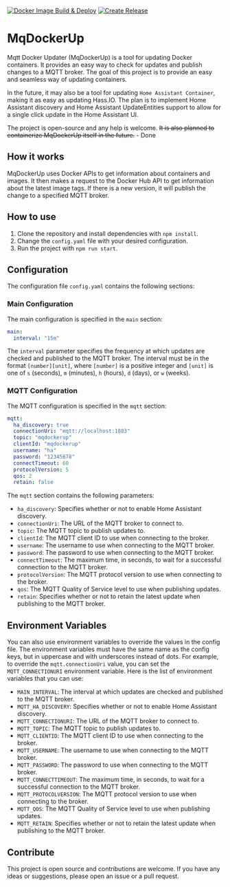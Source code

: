 [![Docker Image Build & Deploy](https://github.com/MichelFR/MqDockerUp/actions/workflows/docker-image.yml/badge.svg)](https://github.com/MichelFR/MqDockerUp/actions/workflows/docker-image.yml)
[![Create Release](https://github.com/MichelFR/MqDockerUp/actions/workflows/release-cehcker.yml/badge.svg?branch=main)](https://github.com/MichelFR/MqDockerUp/actions/workflows/release-cehcker.yml)
# MqDockerUp

Mqtt Docker Updater (MqDockerUp) is a tool for updating Docker containers. It provides an easy way to check for updates and publish changes to a MQTT broker. The goal of this project is to provide an easy and seamless way of updating containers.

  In the future, it may also be a tool for updating `Home Assistant Container`, making it as easy as updating Hass.IO. The plan is to implement Home Assistant discovery and Home Assistant UpdateEntities support to allow for a single click update in the Home Assistant UI.

The project is open-source and any help is welcome. <s>It is also planned to containerize MqDockerUp itself in the future.</s> - Done

## How it works

MqDockerUp uses Docker APIs to get information about containers and images. It then makes a request to the Docker Hub API to get information about the latest image tags. If there is a new version, it will publish the change to a specified MQTT broker.

## How to use

1. Clone the repository and install dependencies with `npm install`.
2. Change the `config.yaml` file with your desired configuration.
3. Run the project with `npm run start`.

## Configuration

The configuration file `config.yaml` contains the following sections:

### Main Configuration
The main configuration is specified in the `main` section:
```yaml
main:
  interval: "15m"
```
The `interval` parameter specifies the frequency at which updates are checked and published to the MQTT broker. The interval must be in the format `[number][unit]`, where `[number]` is a positive integer and `[unit]` is one of `s` (seconds), `m` (minutes), `h` (hours), `d` (days), or `w` (weeks).

### MQTT Configuration
The MQTT configuration is specified in the `mqtt` section:
```yaml
mqtt:
  ha_discovery: true
  connectionUri: "mqtt://localhost:1883"
  topic: "mqdockerup"
  clientId: "mqdockerup"
  username: "ha"
  password: "12345678"
  connectTimeout: 60
  protocolVersion: 5
  qos: 2
  retain: false
```
The `mqtt` section contains the following parameters:

- `ha_discovery`: Specifies whether or not to enable Home Assistant discovery.
- `connectionUri`: The URL of the MQTT broker to connect to.
- `topic`: The MQTT topic to publish updates to.
- `clientId`: The MQTT client ID to use when connecting to the broker.
- `username`: The username to use when connecting to the MQTT broker.
- `password`: The password to use when connecting to the MQTT broker.
- `connectTimeout`: The maximum time, in seconds, to wait for a successful connection to the MQTT broker.
- `protocolVersion`: The MQTT protocol version to use when connecting to the broker.
- `qos`: The MQTT Quality of Service level to use when publishing updates.
- `retain`: Specifies whether or not to retain the latest update when publishing to the MQTT broker.

## Environment Variables

You can also use environment variables to override the values in the config file. The environment variables must have the same name as the config keys, but in uppercase and with underscores instead of dots. For example, to override the `mqtt.connectionUri` value, you can set the `MQTT_CONNECTIONURI` environment variable. Here is the list of environment variables that you can use:

- `MAIN_INTERVAL`: The interval at which updates are checked and published to the MQTT broker.
- `MQTT_HA_DISCOVERY`: Specifies whether or not to enable Home Assistant discovery.
- `MQTT_CONNECTIONURI`: The URL of the MQTT broker to connect to.
- `MQTT_TOPIC`: The MQTT topic to publish updates to.
- `MQTT_CLIENTID`: The MQTT client ID to use when connecting to the broker.
- `MQTT_USERNAME`: The username to use when connecting to the MQTT broker.
- `MQTT_PASSWORD`: The password to use when connecting to the MQTT broker.
- `MQTT_CONNECTTIMEOUT`: The maximum time, in seconds, to wait for a successful connection to the MQTT broker.
- `MQTT_PROTOCOLVERSION`: The MQTT protocol version to use when connecting to the broker.
- `MQTT_QOS`: The MQTT Quality of Service level to use when publishing updates.
- `MQTT_RETAIN`: Specifies whether or not to retain the latest update when publishing to the MQTT broker.

## Contribute

This project is open source and contributions are welcome. If you have any ideas or suggestions, please open an issue or a pull request.
